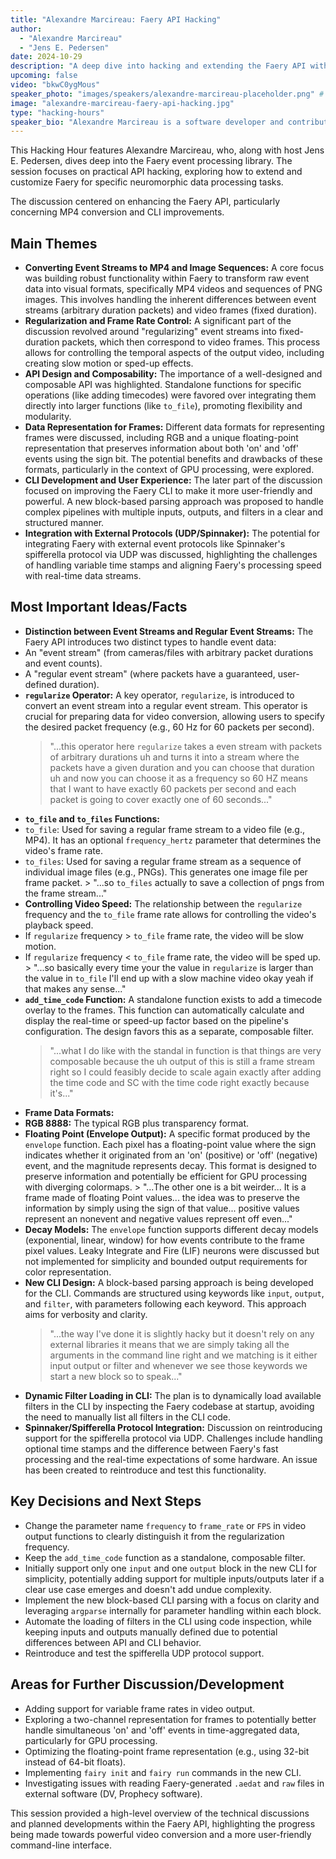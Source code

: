 ```yaml
---
title: "Alexandre Marcireau: Faery API Hacking"
author:
  - "Alexandre Marcireau"
  - "Jens E. Pedersen"
date: 2024-10-29
description: "A deep dive into hacking and extending the Faery API with Alexandre Marcireau and host Jens E. Pedersen."
upcoming: false
video: "bkwC0ygMous"
speaker_photo: "images/speakers/alexandre-marcireau-placeholder.png" # Can reuse if same speaker
image: "alexandre-marcireau-faery-api-hacking.jpg"
type: "hacking-hours"
speaker_bio: "Alexandre Marcireau is a software developer and contributor in the neuromorphic computing space, known for his work on the Faery event processing library."
---
```


This Hacking Hour features Alexandre Marcireau, who, along with host Jens E. Pedersen, dives deep into the Faery event processing library. The session focuses on practical API hacking, exploring how to extend and customize Faery for specific neuromorphic data processing tasks.

The discussion centered on enhancing the Faery API, particularly concerning MP4 conversion and CLI improvements.

## Main Themes

*   **Converting Event Streams to MP4 and Image Sequences:** A core focus was building robust functionality within Faery to transform raw event data into visual formats, specifically MP4 videos and sequences of PNG images. This involves handling the inherent differences between event streams (arbitrary duration packets) and video frames (fixed duration).
*   **Regularization and Frame Rate Control:** A significant part of the discussion revolved around "regularizing" event streams into fixed-duration packets, which then correspond to video frames. This process allows for controlling the temporal aspects of the output video, including creating slow motion or sped-up effects.
*   **API Design and Composability:** The importance of a well-designed and composable API was highlighted. Standalone functions for specific operations (like adding timecodes) were favored over integrating them directly into larger functions (like `to_file`), promoting flexibility and modularity.
*   **Data Representation for Frames:** Different data formats for representing frames were discussed, including RGB and a unique floating-point representation that preserves information about both 'on' and 'off' events using the sign bit. The potential benefits and drawbacks of these formats, particularly in the context of GPU processing, were explored.
*   **CLI Development and User Experience:** The later part of the discussion focused on improving the Faery CLI to make it more user-friendly and powerful. A new block-based parsing approach was proposed to handle complex pipelines with multiple inputs, outputs, and filters in a clear and structured manner.
*   **Integration with External Protocols (UDP/Spinnaker):** The potential for integrating Faery with external event protocols like Spinnaker's spifferella protocol via UDP was discussed, highlighting the challenges of handling variable time stamps and aligning Faery's processing speed with real-time data streams.

## Most Important Ideas/Facts

*   **Distinction between Event Streams and Regular Event Streams:** The Faery API introduces two distinct types to handle event data:
  *   An "event stream" (from cameras/files with arbitrary packet durations and event counts).
  *   A "regular event stream" (where packets have a guaranteed, user-defined duration).
*   **`regularize` Operator:** A key operator, `regularize`, is introduced to convert an event stream into a regular event stream. This operator is crucial for preparing data for video conversion, allowing users to specify the desired packet frequency (e.g., 60 Hz for 60 packets per second).
    > "...this operator here `regularize` takes a even stream with packets of arbitrary durations uh and turns it into a stream where the packets have a given duration and you can choose that duration uh and now you can choose it as a frequency so 60 HZ means that I want to have exactly 60 packets per second and each packet is going to cover exactly one of 60 seconds..."
*   **`to_file` and `to_files` Functions:**
  *   `to_file`: Used for saving a regular frame stream to a video file (e.g., MP4). It has an optional `frequency_hertz` parameter that determines the video's frame rate.
  *   `to_files`: Used for saving a regular frame stream as a sequence of individual image files (e.g., PNGs). This generates one image file per frame packet.
    > "...so `to_files` actually to save a collection of pngs from the frame stream..."
*   **Controlling Video Speed:** The relationship between the `regularize` frequency and the `to_file` frame rate allows for controlling the video's playback speed.
  *   If `regularize` frequency > `to_file` frame rate, the video will be slow motion.
  *   If `regularize` frequency < `to_file` frame rate, the video will be sped up.
    > "...so basically every time your the value in `regularize` is larger than the value in `to_file` I'll end up with a slow machine video okay yeah if that makes any sense..."
*   **`add_time_code` Function:** A standalone function exists to add a timecode overlay to the frames. This function can automatically calculate and display the real-time or speed-up factor based on the pipeline's configuration. The design favors this as a separate, composable filter.
    > "...what I do like with the standal in function is that things are very composable because the uh output of this is still a frame stream right so I could feasibly decide to scale again exactly after adding the time code and SC with the time code right exactly because it's..."
*   **Frame Data Formats:**
  *   **RGB 8888:** The typical RGB plus transparency format.
  *   **Floating Point (Envelope Output):** A specific format produced by the `envelope` function. Each pixel has a floating-point value where the sign indicates whether it originated from an 'on' (positive) or 'off' (negative) event, and the magnitude represents decay. This format is designed to preserve information and potentially be efficient for GPU processing with diverging colormaps.
    > "...The other one is a bit weirder... It is a frame made of floating Point values... the idea was to preserve the information by simply using the sign of that value... positive values represent an nonevent and negative values represent off even..."
*   **Decay Models:** The `envelope` function supports different decay models (exponential, linear, window) for how events contribute to the frame pixel values. Leaky Integrate and Fire (LIF) neurons were discussed but not implemented for simplicity and bounded output requirements for color representation.
*   **New CLI Design:** A block-based parsing approach is being developed for the CLI. Commands are structured using keywords like `input`, `output`, and `filter`, with parameters following each keyword. This approach aims for verbosity and clarity.
    > "...the way I've done it is slightly hacky but it doesn't rely on any external libraries it means that we are simply taking all the arguments in the command line right and we matching is it either input output or filter and whenever we see those keywords we start a new block so to speak..."
*   **Dynamic Filter Loading in CLI:** The plan is to dynamically load available filters in the CLI by inspecting the Faery codebase at startup, avoiding the need to manually list all filters in the CLI code.
*   **Spinnaker/Spifferella Protocol Integration:** Discussion on reintroducing support for the spifferella protocol via UDP. Challenges include handling optional time stamps and the difference between Faery's fast processing and the real-time expectations of some hardware. An issue has been created to reintroduce and test this functionality.

## Key Decisions and Next Steps

*   Change the parameter name `frequency` to `frame_rate` or `FPS` in video output functions to clearly distinguish it from the regularization frequency.
*   Keep the `add_time_code` function as a standalone, composable filter.
*   Initially support only one `input` and one `output` block in the new CLI for simplicity, potentially adding support for multiple inputs/outputs later if a clear use case emerges and doesn't add undue complexity.
*   Implement the new block-based CLI parsing with a focus on clarity and leveraging `argparse` internally for parameter handling within each block.
*   Automate the loading of filters in the CLI using code inspection, while keeping inputs and outputs manually defined due to potential differences between API and CLI behavior.
*   Reintroduce and test the spifferella UDP protocol support.

## Areas for Further Discussion/Development

*   Adding support for variable frame rates in video output.
*   Exploring a two-channel representation for frames to potentially better handle simultaneous 'on' and 'off' events in time-aggregated data, particularly for GPU processing.
*   Optimizing the floating-point frame representation (e.g., using 32-bit instead of 64-bit floats).
*   Implementing `fairy init` and `fairy run` commands in the new CLI.
*   Investigating issues with reading Faery-generated `.aedat` and `raw` files in external software (DV, Prophecy software).

This session provided a high-level overview of the technical discussions and planned developments within the Faery API, highlighting the progress being made towards powerful video conversion and a more user-friendly command-line interface.
